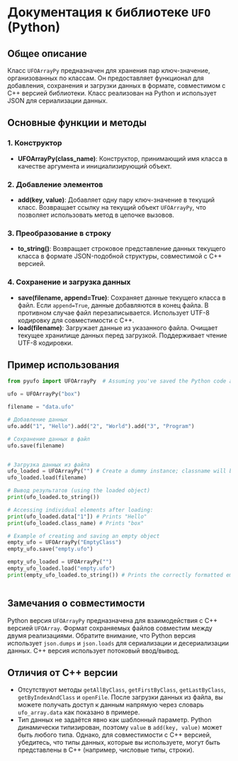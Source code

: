 # Документация к библиотеке `UFO` (Python)

## Общее описание

Класс `UFOArrayPy` предназначен для хранения пар ключ-значение, организованных по классам. Он предоставляет функционал для добавления, сохранения и загрузки данных в формате, совместимом с C++ версией библиотеки.  Класс реализован на Python и использует JSON для сериализации данных.

## Основные функции и методы

### 1. Конструктор
- **UFOArrayPy(class_name)**: Конструктор, принимающий имя класса в качестве аргумента и инициализирующий объект.

### 2. Добавление элементов
- **add(key, value)**: Добавляет одну пару ключ-значение в текущий класс.  Возвращает ссылку на текущий объект `UFOArrayPy`, что позволяет использовать метод в цепочке вызовов.

### 3. Преобразование в строку
- **to_string()**: Возвращает строковое представление данных текущего класса в формате JSON-подобной структуры, совместимой с C++ версией.

### 4. Сохранение и загрузка данных
- **save(filename, append=True)**: Сохраняет данные текущего класса в файл.  Если `append=True`, данные добавляются в конец файла. В противном случае файл перезаписывается.  Использует UTF-8 кодировку для совместимости с C++.
- **load(filename)**: Загружает данные из указанного файла.  Очищает текущее хранилище данных перед загрузкой.  Поддерживает чтение UTF-8 кодировки.

## Пример использования

```python
from pyufo import UFOArrayPy  # Assuming you've saved the Python code as pyufo.py

ufo = UFOArrayPy("box")

filename = "data.ufo"

# Добавление данных
ufo.add("1", "Hello").add("2", "World").add("3", "Program")

# Сохранение данных в файл
ufo.save(filename)


# Загрузка данных из файла
ufo_loaded = UFOArrayPy("") # Create a dummy instance; classname will be loaded from the file.
ufo_loaded.load(filename)

# Вывод результатов (using the loaded object)
print(ufo_loaded.to_string())

# Accessing individual elements after loading:
print(ufo_loaded.data["1"]) # Prints "Hello"
print(ufo_loaded.class_name) # Prints "box"

# Example of creating and saving an empty object
empty_ufo = UFOArrayPy("EmptyClass")
empty_ufo.save("empty.ufo")

empty_ufo_loaded = UFOArrayPy("")
empty_ufo_loaded.load("empty.ufo")
print(empty_ufo_loaded.to_string()) # Prints the correctly formatted empty object.



```


##  Замечания о совместимости

Python версия `UFOArrayPy` предназначена для взаимодействия с C++ версией `UFOArray`.  Формат сохраняемых файлов совместим между двумя реализациями.  Обратите внимание, что  Python версия использует `json.dumps` и `json.loads` для сериализации и десериализации данных.  C++ версия использует потоковый ввод/вывод.

## Отличия от C++ версии

* Отсутствуют методы `getAllByClass`, `getFirstByClass`, `getLastByClass`, `getByIndexAndClass` и `openFile`.  После загрузки данных из файла, вы можете  получать доступ к данным напрямую через словарь `ufo_array.data` как показано в примере.
*  Тип данных не задаётся явно как шаблонный параметр. Python динамически типизирован, поэтому `value` в `add(key, value)` может быть любого типа. Однако, для совместимости с C++ версией, убедитесь, что типы данных, которые вы используете, могут быть представлены в C++ (например, числовые типы, строки).
